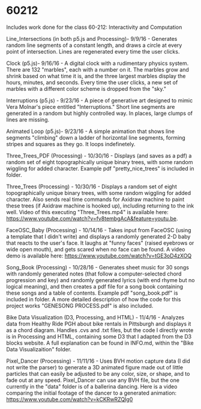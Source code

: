 # 60212
Includes work done for the class 60-212: Interactivity and Computation

Line_Intersections (in both p5.js and Processing)- 9/9/16 - Generates random line segments of a constant length, and draws a circle at every point of intersection. Lines are regenerated every time the user clicks.

Clock (p5.js)- 9/16/16 - A digital clock with a rudimentary physics system. There are 132 "marbles", each with a number on it. The marbles grow and shrink based on what time it is, and the three largest marbles display the hours, minutes, and seconds. Every time the user clicks, a new set of marbles with a different color scheme is dropped from the "sky."

Interruptions (p5.js) - 9/23/16 - A piece of generative art designed to mimic Vera Molnar's piece entitled "Interruptions." Short line segments are generated in a random but highly controlled way. In places, large clumps of lines are missing.

Animated Loop (p5.js)- 9/23/16 - A simple animation that shows line segments "climbing" down a ladder of horizontal line segments, forming stripes and squares as they go. It loops indefinetely.

Three_Trees_PDF (Processing) - 10/30/16 - Displays (and saves as a pdf) a random set of eight topographically unique binary trees, with some random wiggling for added character. Example pdf "pretty_nice_trees" is included in folder.

Three_Trees (Processing) - 10/30/16 - Displays a random set of eight topographically unique binary trees, with some random wiggling for added character. Also sends real time commands for Axidraw machine to paint these trees (if Axidraw machine is hooked up), including returning to the ink well. Video of this executing "Three_Trees.mp4" is available here: https://www.youtube.com/watch?v=fv8tembgAcA&feature=youtu.be.

FaceOSC_Baby (Processing) - 10/14/16 - Takes input from FaceOSC (using a template that I didn't write) and displays a randomly generated 2-D baby that reacts to the user's face. It laughs at "funny faces" (raised eyebrows or wide open mouth), and gets scared when no face can be found. A video demo is available here: https://www.youtube.com/watch?v=tGE3oD4zXOQ

Song_Book (Processing) - 10/28/16 - Generates sheet music for 30 songs with randomly generated notes (that follow a computer-selected chord progression and key) and randomly generated lyrics (with end rhyme but no logical meaning), and then creates a pdf file for a song book containing these songs and a table of contents. Example pdf "song_book.pdf" is included in folder. A more detailed description of how the code for this project works "GENESONG PROCESS.pdf" is also included.

Bike Data Visualization (D3, Processing, and HTML) - 11/4/16 - Analyzes data from Healthy Ride PGH about bike rentals in Pittsburgh and displays it as a chord diagram. Handles .cvs and .txt files, but the code I directly wrote is in Processing and HTML, containing some D3 that I adapted from the D3 blocks website. A full explanation can be found in INFO.md, within the "Bike Data Visualizaition" folder.

Pixel_Dancer (Processing) - 11/11/16 - Uses BVH motion capture data (I did not write the parser) to generate a 3D animated figure made out of little particles that can easily be adjusted to be any color, size, or shape, and to fade out at any speed. Pixel_Dancer can use any BVH file, but the one currently in the "data" folder is of a ballerina dancing. Here is a video comparing the initial footage of the dancer to a generated animation: https://www.youtube.com/watch?v=kCKRwRZQIg0
